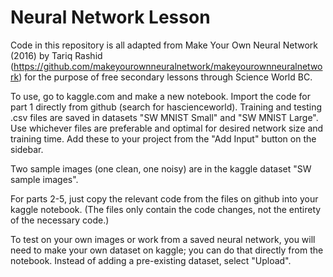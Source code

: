 # Neural Network Lesson

Code in this repository is all adapted from Make Your Own Neural Network (2016) by Tariq Rashid (https://github.com/makeyourownneuralnetwork/makeyourownneuralnetwork) for the purpose of free secondary lessons through Science World BC. 

To use, go to kaggle.com and make a new notebook. Import the code for part 1 directly from github (search for hascienceworld). Training and testing .csv files are saved in datasets "SW MNIST Small" and "SW MNIST Large". Use whichever files are preferable and optimal for desired network size and training time. Add these to your project from the "Add Input" button on the sidebar.

Two sample images (one clean, one noisy) are in the kaggle dataset "SW sample images".

For parts 2-5, just copy the relevant code from the files on github into your kaggle notebook. (The files only contain the code changes, not the entirety of the necessary code.)

To test on your own images or work from a saved neural network, you will need to make your own dataset on kaggle; you can do that directly from the notebook. Instead of adding a pre-existing dataset, select "Upload".
